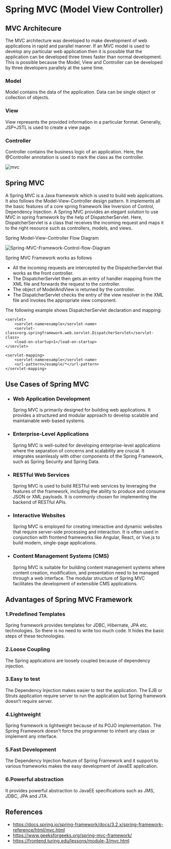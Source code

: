 # Spring MVC (Model View Controller)
## MVC Architecure
The MVC architecture was developed to make development of web applications in rapid and parallel manner. If an MVC model is used to develop any particular web application then it is possible that the application can be developed three times faster than normal development. This is possible because the Model, View and Controller can be developed by three developers parallely at the same time. 

### Model 
   
Model contains the data of the application. Data can be single object or collection of objects.

### View

View represents the provided information in a particular format. Generally, JSP+JSTL is used to create a view page.

### Controller

Controller contains the business logic of an application. Here, the @Controller annotation is used to mark the class as the controller.

![mvc](https://github.com/user-attachments/assets/1d1db8d6-0ad9-43b4-9cba-900ab05ce4fa)


## Spring MVC

A Spring MVC is a Java framework which is used to build web applications. It also follows the Model-View-Controller design pattern. It implements all the basic features of a core spring framework like Inversion of Control, Dependency Injection. A Spring MVC provides an elegant solution to use MVC in spring framework by the help of DispatcherServlet. Here, DispatcherServlet is a class that receives the incoming request and maps it to the right resource such as controllers, models, and views.

Spring Model-View-Controller Flow Diagram

![Spring-MVC-Framework-Control-flow-Diagram](https://github.com/user-attachments/assets/fde11e38-f303-47fe-9af5-612183716236)

Spring MVC Framework works as follows

* All the incoming requests are intercepted by the DispatcherServlet that works as the front controller.
* The DispatcherServlet then gets an entry of handler mapping from the XML file and forwards the request to the controller.
* The object of ModelAndView is returned by the controller.
* The DispatcherServlet checks the entry of the view resolver in the XML file and invokes the appropriate view component.

    
The following example shows DispatcherServlet declaration and mapping:

<web-app>

    <servlet>
        <servlet-name>example</servlet-name>
        <servlet-class>org.springframework.web.servlet.DispatcherServlet</servlet-class>
        <load-on-startup>1</load-on-startup>
    </servlet>

    <servlet-mapping>
        <servlet-name>example</servlet-name>
        <url-pattern>/example/*</url-pattern>
    </servlet-mapping>

</web-app>

## Use Cases of Spring MVC

* ### Web Application Development
   Spring MVC is primarily designed for building web applications. It provides a structured and modular approach to develop scalable and maintainable web-based systems.
 * ### Enterprise-Level Applications
   Spring MVC is well-suited for developing enterprise-level applications where the separation of concerns and scalability are crucial. It integrates seamlessly with other components of the Spring Framework, such as Spring Security and Spring Data.
* ### RESTful Web Services
   Spring MVC is used to build RESTful web services by leveraging the features of the framework, including the ability to produce and consume JSON or XML payloads. It is commonly chosen for implementing the backend of RESTful APIs.
* ### Interactive Websites
   Spring MVC is employed for creating interactive and dynamic websites that require server-side processing and interaction. It is often used in conjunction with frontend frameworks like Angular, React, or Vue.js to build modern, single-page applications.
* ### Content Management Systems (CMS)
   Spring MVC is suitable for building content management systems where content creation, modification, and presentation need to be managed through a web interface. The modular structure of Spring MVC facilitates the development of extensible CMS applications.


## Advantages of Spring MVC Framework 


### 1.Predefined Templates
 
 Spring framework provides templates for JDBC, Hibernate, JPA etc. technologies. So there is no need to write too much code. It hides the basic steps of these         technologies.

### 2.Loose Coupling 

The Spring applications are loosely coupled because of dependency injection.

### 3.Easy to test 

The Dependency Injection makes easier to test the application. The EJB or Struts application require server to run the application but Spring framework doesn’t require server.
   
### 4.Lightweight 

Spring framework is lightweight because of its POJO implementation. The Spring Framework doesn’t force the programmer to inherit any class or implement any interface.
   
### 5.Fast Development 

The Dependency Injection feature of Spring Framework and it support to various frameworks makes the easy development of JavaEE application.
   
### 6.Powerful abstraction 

It provides powerful abstraction to JavaEE specifications such as JMS, JDBC, JPA and JTA.

## References

* https://docs.spring.io/spring-framework/docs/3.2.x/spring-framework-reference/html/mvc.html
* https://www.geeksforgeeks.org/spring-mvc-framework/
* https://frontend.turing.edu/lessons/module-3/mvc.html

